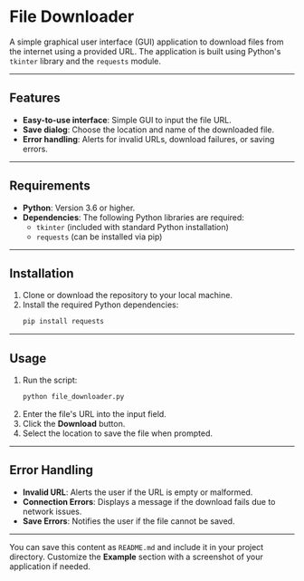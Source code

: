 
# File Downloader

A simple graphical user interface (GUI) application to download files from the internet using a provided URL. The application is built using Python's `tkinter` library and the `requests` module.

---

## Features

- **Easy-to-use interface**: Simple GUI to input the file URL.
- **Save dialog**: Choose the location and name of the downloaded file.
- **Error handling**: Alerts for invalid URLs, download failures, or saving errors.

---

## Requirements

- **Python**: Version 3.6 or higher.
- **Dependencies**: The following Python libraries are required:
  - `tkinter` (included with standard Python installation)
  - `requests` (can be installed via pip)

---

## Installation

1. Clone or download the repository to your local machine.
2. Install the required Python dependencies:
   ```bash
   pip install requests
   ```

---

## Usage

1. Run the script:
   ```bash
   python file_downloader.py
   ```
2. Enter the file's URL into the input field.
3. Click the **Download** button.
4. Select the location to save the file when prompted.

---



## Error Handling

- **Invalid URL**: Alerts the user if the URL is empty or malformed.
- **Connection Errors**: Displays a message if the download fails due to network issues.
- **Save Errors**: Notifies the user if the file cannot be saved.

---



You can save this content as `README.md` and include it in your project directory. Customize the **Example** section with a screenshot of your application if needed.
